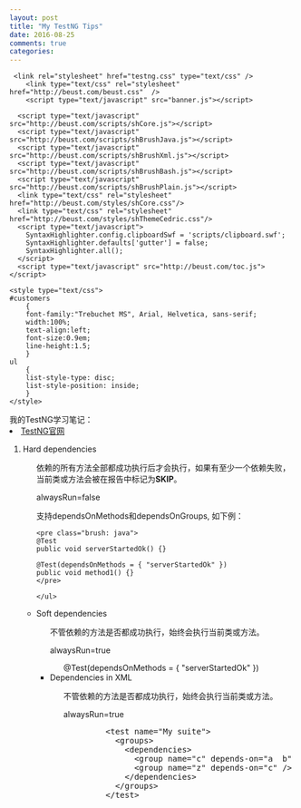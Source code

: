 ```yaml
---
layout: post
title: "My TestNG Tips"
date: 2016-08-25
comments: true
categories:
---
```


<head>
	<meta http-equiv="Content-Type" content="text/html; charset=utf-8" />
	
	 <link rel="stylesheet" href="testng.css" type="text/css" />
        <link type="text/css" rel="stylesheet" href="http://beust.com/beust.css"  />
        <script type="text/javascript" src="banner.js"></script>

      <script type="text/javascript" src="http://beust.com/scripts/shCore.js"></script>
      <script type="text/javascript" src="http://beust.com/scripts/shBrushJava.js"></script>
      <script type="text/javascript" src="http://beust.com/scripts/shBrushXml.js"></script>
      <script type="text/javascript" src="http://beust.com/scripts/shBrushBash.js"></script>
      <script type="text/javascript" src="http://beust.com/scripts/shBrushPlain.js"></script>
      <link type="text/css" rel="stylesheet" href="http://beust.com/styles/shCore.css"/>
      <link type="text/css" rel="stylesheet" href="http://beust.com/styles/shThemeCedric.css"/>
      <script type="text/javascript">
        SyntaxHighlighter.config.clipboardSwf = 'scripts/clipboard.swf';
        SyntaxHighlighter.defaults['gutter'] = false;
        SyntaxHighlighter.all();
      </script>
      <script type="text/javascript" src="http://beust.com/toc.js"></script>
	  
	<style type="text/css">
	#customers
		{
		font-family:"Trebuchet MS", Arial, Helvetica, sans-serif;
		width:100%;
		text-align:left;
		font-size:0.9em;
		line-height:1.5;
		}
	ul
		{
		list-style-type: disc;
		list-style-position: inside;		
		}
	</style>
</head>

<div class="css-full-post-content js-full-post-content" id="customers">
我的TestNG学习笔记：
<li><a href="http://testng.org/doc/documentation-main.html#annotations"> TestNG官网</a></li>

<ol>
<li>Hard dependencies</li>
	<ul>
	依赖的所有方法全部都成功执行后才会执行，如果有至少一个依赖失败，当前类或方法会被在报告中标记为<b>SKIP</b>。
	</ul>
	<ul>
	alwaysRun=false
	</ul>
	<ul>
	支持dependsOnMethods和dependsOnGroups, 如下例：
	
	<pre class="brush: java">
	@Test
	public void serverStartedOk() {}

	@Test(dependsOnMethods = { "serverStartedOk" })
	public void method1() {}
	</pre>
	
	</ul>
<li>Soft dependencies</li>
	<ul>
	不管依赖的方法是否都成功执行，始终会执行当前类或方法。
	</ul>
	<ul>
	alwaysRun=true
	<ul>
	@Test(dependsOnMethods = { "serverStartedOk" })
	</ul>
<li>Dependencies in XML</li>
	<ul>
	不管依赖的方法是否都成功执行，始终会执行当前类或方法。
	</ul>
	<ul>
	alwaysRun=true
	<ul>
	<pre class="brush: xml">
	  &lt;test name="My suite"&gt;
		&lt;groups&gt;
		  &lt;dependencies&gt;
			&lt;group name="c" depends-on="a  b" /&gt;
			&lt;group name="z" depends-on="c" /&gt;
		  &lt;/dependencies&gt;
		&lt;/groups&gt;
	  &lt;/test&gt;
	</pre>
	</ul>	
</ol>
</div>	